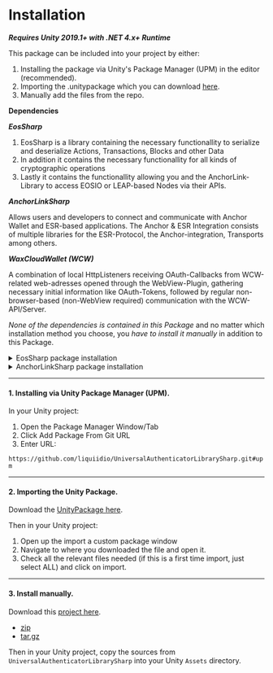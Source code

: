 # Installation

_**Requires Unity 2019.1+ with .NET 4.x+ Runtime**_

This package can be included into your project by either:

1. Installing the package via Unity's Package Manager (UPM) in the editor (recommended).
2. Importing the .unitypackage which you can download [here](https://github.com/liquiidio/UniversalAuthenticatorLibrarySharp/releases/latest/download/universalauthenticatorlibrarysharp.unitypackage). 
3. Manually add the files from the repo.

**Dependencies**

_**EosSharp**_

1. EosSharp is a library containing the necessary functionallity to serialize and deserialize Actions, Transactions, Blocks and other Data
2. In addition it contains the necessary functionallity for all kinds of cryptographic operations
3. Lastly it contains the functionallity allowing you and the AnchorLink-Library to access EOSIO or LEAP-based Nodes via their APIs.

_**AnchorLinkSharp**_

Allows users and developers to connect and communicate with Anchor Wallet and ESR-based applications. The Anchor & ESR Integration consists of multiple libraries for the ESR-Protocol, the Anchor-integration, Transports among others.

_**WaxCloudWallet (WCW)**_

A combination of local HttpListeners receiving OAuth-Callbacks from WCW-related web-adresses opened through the WebView-Plugin, gathering necessary initial information like OAuth-Tokens, followed by regular non-browser-based (non-WebView required) communication with the WCW-API/Server.

_None of the dependencies is contained in this Package_ and no matter which installation method you choose, you _have to install it manually_ in addition to this Package. 

<details>

<summary>EosSharp package installation</summary>
 
 
 
Follow the Instructions in [ ](https://liquiidio.gitbook.io/unity-plugin-suite/v/eossharp/installation)[*EosSharp*](https://liquiidio.gitbook.io/unity-plugin-suite/v/eossharp/installation)\
 \
__Or install the Package directly via UPM__
  
Installing via Unity Package Manager (UPM).

In your Unity project:

1. Open the Package Manager Window/Tab
2. Click Add Package From Git URL
3. Enter URL: `https://github.com/liquiidio/EosSharp-Private.git#upm`

</details>


<details>

<summary>AnchorLinkSharp package installation</summary>
 
 
 
Follow the Instructions in [ ](https://liquiidio.gitbook.io/unity-plugin-suite/v/anchorlink/installation)[*AnchorLinkSharp*](https://liquiidio.gitbook.io/unity-plugin-suite/v/anchorlink/installation)\
 \
__Or install the Package directly via UPM__
  
Installing via Unity Package Manager (UPM).

In your Unity project:

1. Open the Package Manager Window/Tab
2. Click Add Package From Git URL
3. Enter URL: `https://github.com/liquiidio/AnchorLinkSharp-Private.git#upm`

</details>

***

#### 1. Installing via Unity Package Manager (UPM).

In your Unity project:

1. Open the Package Manager Window/Tab
2. Click Add Package From Git URL
3. Enter URL: 

`https://github.com/liquiidio/UniversalAuthenticatorLibrarySharp.git#upm` 

***

#### 2. Importing the Unity Package.

Download the [UnityPackage here](https://github.com/liquiidio/UniversalAuthenticatorLibrarySharp/releases/latest/download/universalauthenticatorlibrarysharp.unitypackage). 

Then in your Unity project:

1. Open up the import a custom package window
2. Navigate to where you downloaded the file and open it.
3. Check all the relevant files needed (if this is a first time import, just select ALL) and click on import.

***

#### 3. Install manually.

Download this [project here](https://github.com/liquiidio/UniversalAuthenticatorLibrarySharp/releases/latest).

  * [zip](https://github.com/liquiidio/UniversalAuthenticatorLibrarySharp/archive/refs/tags/1.0.12.zip)
  * [tar.gz](https://github.com/liquiidio/UniversalAuthenticatorLibrarySharp/archive/refs/tags/1.0.12.tar.gz) 

Then in your Unity project, copy the sources from `UniversalAuthenticatorLibrarySharp` into your Unity `Assets` directory.
